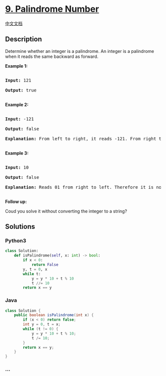 # [9. Palindrome Number](https://leetcode.com/problems/palindrome-number)

[中文文档](/solution/0000-0099/0009.Palindrome%20Number/README.md)

## Description

<p>Determine whether an integer is a palindrome. An integer&nbsp;is&nbsp;a&nbsp;palindrome when it&nbsp;reads the same backward as forward.</p>

<p><strong>Example 1:</strong></p>

<pre>

<strong>Input:</strong> 121

<strong>Output:</strong> true

</pre>

<p><strong>Example 2:</strong></p>

<pre>

<strong>Input:</strong> -121

<strong>Output:</strong> false

<strong>Explanation:</strong> From left to right, it reads -121. From right to left, it becomes 121-. Therefore it is not a palindrome.

</pre>

<p><strong>Example 3:</strong></p>

<pre>

<strong>Input:</strong> 10

<strong>Output:</strong> false

<strong>Explanation:</strong> Reads 01 from right to left. Therefore it is not a palindrome.

</pre>

<p><strong>Follow up:</strong></p>

<p>Coud you solve&nbsp;it without converting the integer to a string?</p>

## Solutions

<!-- tabs:start -->

### **Python3**

```python
class Solution:
    def isPalindrome(self, x: int) -> bool:
        if x < 0:
            return False
        y, t = 0, x
        while t:
            y = y * 10 + t % 10
            t //= 10
        return x == y
```

### **Java**

```java
class Solution {
    public boolean isPalindrome(int x) {
        if (x < 0) return false;
        int y = 0, t = x;
        while (t != 0) {
            y = y * 10 + t % 10;
            t /= 10;
        }
        return x == y;
    }
}
```

### **...**

```

```

<!-- tabs:end -->
